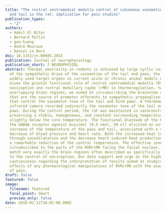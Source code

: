 ```yaml
---
title: "The rostral ventromedial medulla control of cutaneous vasomotion of paws
  and tail in the rat: implication for pain studies"
publication_types:
  - "2"
authors:
  - Nabil El Bitar
  - Bernard Pollin
  - gan-huang
  - André Mouraux
  - Daniel Le Bars
doi: 10.1152/jn.00695.2015
publication: Journal of neurophysiology
publication_short: J NEUROPHYSIOL
abstract: Thermal neutrality in rodents is achieved by large cyclic variations
  of the sympathetic drive of the vasomotion of the tail and paws, the most
  widely used target organs in current acute or chronic animal models of pain.
  Given the pivotal functional role of rostral ventromedial medulla (RVM) in
  nociception and rostral medullary raphe (rMR) in thermoregulation, two largely
  overlapping brain regions, we aimed at circumscribing the brainstem regions
  that are the source of premotor afferents to sympathetic preganglionic neurons
  that control the vasomotor tone of the tail and hind paws. A thermometric
  infrared camera recorded indirectly the vasomotor tone of the tail and hind
  paws. During the control period, the rat was maintained in vasoconstriction by
  preserving a stable, homogeneous, and constant surrounding temperature,
  slightly below the core temperature. The functional blockade of the RVM/rMR by
  the GABAA receptor agonist muscimol (0.5 nmol, 50 nl) elicited an extensive
  increase of the temperature of the paws and tail, associated with a slight
  decrease of blood pressure and heart rate. Both the increased heat loss
  through vasodilatation and the decrease heart-induced heat production elicited
  a remarkable reduction of the central temperature. The effective zones were
  circumscribed to the parts of the RVM/rMR facing the facial nucleus. They
  match very exactly the brain regions often described as specifically devoted
  to the control of nociception. Our data support and urge on the highest
  cautiousness regarding the interpretation of results aimed at studying the
  effects of any pharmacological manipulations of RVM/rMR with the usual tests
  of pain.
draft: false
featured: false
image:
  filename: featured
  focal_point: Smart
  preview_only: false
date: 2016-02-11T16:01:00.000Z
---
```

